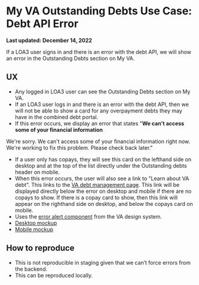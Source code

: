 # My VA Outstanding Debts Use Case: Debt API Error
**Last updated: December 14, 2022**

If a LOA3 user signs in and there is an error with the debt API, we will show an error in the Outstanding Debts section on My VA.

## UX
* Any logged in LOA3 user can see the Outstanding Debts section on My VA.
* If an LOA3 user logs in and there is an error with the debt API, then we will not be able to show a card for any overpayment debts they may have in the combined debt portal.
* If this error occurs, we display an error that states "**We can't access some of your financial information**

We're sorry. We can't access some of your financial information right now. We're working to fix this problem. Please check back later."
* If a user only has copays, they will see this card on the lefthand side on desktop and at the top of the list directly under the Outstanding debts header on mobile.
* When this error occurs, the user will also see a link to "Learn about VA debt". This links to the [VA debt management page](va.gov/resources/va-debt-management/). This link will be displayed directly below the error on desktop and mobile if there are no copays to show. If there is a copay card to show, then this link will appear on the righthand side on desktop, and below the copays card on mobile.
* Uses the [error alert component](https://design.va.gov/storybook/?path=/docs/components-va-alert--error) from the VA design system.
* [Desktop mockup](https://www.sketch.com/s/9b0e6efc-423a-4354-9db3-ab2083d566c9/a/uuid/84364730-D309-402E-B75D-5F52D74726BF)
* [Mobile mockup](https://www.sketch.com/s/9b0e6efc-423a-4354-9db3-ab2083d566c9/a/uuid/82AF7DA5-F5C2-4184-BE95-0AE1C131DBE6)

## How to reproduce
* This is not reproducible in staging given that we can’t force errors from the backend.
* This can be reproduced locally.
